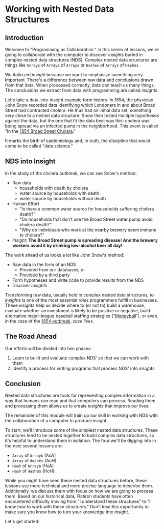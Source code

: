 # Working with Nested Data Structures

## Introduction

Welcome to "Programming as Collaboration." In this series of lessons, we're
going to collaborate with the computer to discover _insights_ buried in complex
nested data structures (NDS). Complex nested data structures are things like
`Arrays` of `Arrays` of `Arrays` or `Hashes` of `Arrays` of `Hashes`.

We italicized _insight_ because we want to emphasize something very important.
There's a difference between raw data and conclusions drawn from that data. When
processed correctly, data can teach us many things. The conclusions we extract
from data with programming are called _insights_.

Let's take a data-into-insight example form history.  In 1854, the physician
John Snow recorded data identifying which Londoners in and about Broad Street
had contracted cholera. He thus had an initial data set, something very close to
a nested data structure. Snow then tested multiple hypotheses against the data,
but the one that fit the data best was this: cholera was being spread via an
infected pump in the neighborhood. This event is called "In the
[1854 Broad Street Cholera][bsoutbreak]."

It marks the birth of epidemiology and, in truth, the discipline that would come
to be called "data science."

## NDS into Insight

In the study of the cholera outbreak, we can see Snow's method:

* Raw data
  * households with death by cholera
  * water source by households with death
  * water source by households without death
* Human Effort
  * "Is there a common water source for households suffering cholera death?"
  * "Do households that don't use the Broad Street water pump avoid cholera
    death?"
  * "Why do individuals who work at the nearby brewery seem immune to cholera?"
* _Insight_: **The Broad Street pump is spreading disease! And the brewery
  workers avoid it by drinking low-alcohol beer all day!**

The work ahead of us looks a lot like John Snow's method:

* Raw data in the form of an NDS
  * Provided from our databases, or
  * Provided by a third party
* Form hypotheses and write code to provide results from the NDS
* Discover _insights_

Transforming raw data, usually held in complex nested data structures, to
_insights_ is one of the most essential roles programmers fulfill in
businesses. These _insights_ help us decide where to (or not to) build a
warehouse, evaluate whether an investment is likely to be positive or negative,
build alternative major-league baseball staffing strategies ("[Moneyball][]"),
or even, in the case of the [1854 outbreak][bsoutbreak], _save lives_.

## The Road Ahead

Our efforts will be divided into two phases:

1. Learn to build and evaluate complex NDS' so that we can work with them
2. Identify a process for writing programs that process NDS' into insights

## Conclusion

Nested data structures are tools for representing complex information in a way
that humans can read and that computers can process. Reading them and
processing them allows us to create _insights_ that improve our lives.

The remainder of this module will train up our skill in working with NDS with
the collaboration of a computer to produce insight.

To start, we'll introduce some of the simplest nested data structures. These
structures tend to be nested together to build complex data structures, so it's
helpful to understand them in isolation. The four we'll be digging into in the
next several lessons are:

* `Array` of `Array`s (AoA)
* `Array` of `Hash`es (AoH)
* `Hash` of `Array`s (HoA)
* `Hash` of `Hash`es (HoH)

While you might have seen these nested data structures before, these lessons use
more technical and more precise language to describe them. Additionally, we
discuss them with focus on how we are going to process them. Based on our
historical data, Flatiron students have often encountered difficulty moving from
"I understand these structures" to "I know how to work with these structures."
Don't lose this opportunity to make sure you know how to turn your knowledge
into _insight_.

Let's get started!

[bsoutbreak]: https://en.wikipedia.org/wiki/1854_Broad_Street_cholera_outbreak
[Moneyball]: https://grantland.com/features/the-economics-moneyball/
